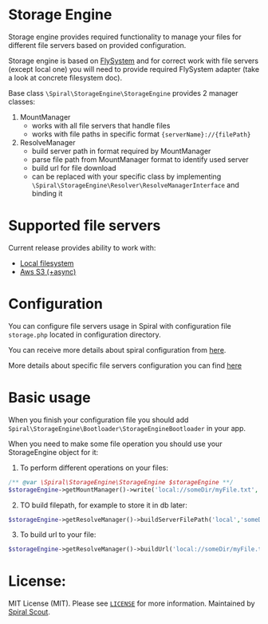 # Storage Engine
Storage engine provides required functionality to manage your files for different file servers 
based on provided configuration.  

Storage engine is based on [FlySystem](https://github.com/thephpleague/flysystem) and for correct work with file servers 
(except local one) you will need to provide required FlySystem adapter (take a look at concrete filesystem doc).

Base class `\Spiral\StorageEngine\StorageEngine` provides 2 manager classes:
1. MountManager
    * works with all file servers that handle files
    * works with file paths in specific format `{serverName}://{filePath}`
2. ResolveManager
    * build server path in format required by MountManager
    * parse file path from MountManager format to identify used server
    * build url for file download
    * can be replaced with your specific class by implementing `\Spiral\StorageEngine\Resolver\ResolveManagerInterface` and binding it

# Supported file servers
Current release provides ability to work with:
- [Local filesystem](doc/local.md)
- [Aws S3 (+async)](doc/awsS3.md)

# Configuration
You can configure file servers usage in Spiral with configuration file `storage.php` located in configuration directory.

You can receive more details about spiral configuration from [here](https://spiral.dev/docs/start-configuration).

More details about specific file servers configuration you can find [here](#supported-file-servers)

# Basic usage
When you finish your configuration file you should add `Spiral\StorageEngine\Bootloader\StorageEngineBootloader` in your app.

When you need to make some file operation you should use your StorageEngine object for it:
1. To perform different operations on your files:
``` php
/** @var \Spiral\StorageEngine\StorageEngine $storageEngine **/
$storageEngine->getMountManager()->write('local://someDir/myFile.txt', 'It is my text');
```
2. TO build filepath, for example to store it in db later:
``` php
$storageEngine->getResolveManager()->buildServerFilePath('local','someDir/myFile.txt');
```
3. To build url to your file:
``` php
$storageEngine->getResolveManager()->buildUrl('local://someDir/myFile.txt');
```
# License:
MIT License (MIT). Please see [`LICENSE`](./LICENSE) for more information. Maintained by [Spiral Scout](https://spiralscout.com).
